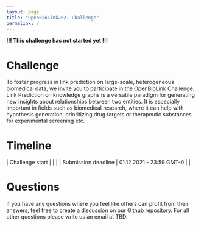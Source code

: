 ```yaml
---
layout: page
title: "OpenBioLink2021 Challenge"
permalink: /
---
```


**!!! This challenge has not started yet !!!**

# Challenge

To foster progress in link prediction on large-scale, heterogeneous biomedical data, we invite you to participate in the OpenBioLink Challenge. Link Prediction on knowledge graphs is a versatile paradigm for generating new insights about relationships between two entities. It is especially important in fields such as biomedical research, where it can help with hypothesis generation, prioritizing drug targets or therapeutic substances for experimental screening etc.

# Timeline

| Challenge start           |   |   |
| Submission deadline       | 01.12.2021 - 23:59 GMT-0  |   |

# Questions

If you have any questions where you feel like others can profit from their answers, feel free to create a discussion on our [Github repository](https://github.com/OpenBioLink/OpenBioLink/discussions/categories/obl2021). For all other questions please write us an email at TBD.